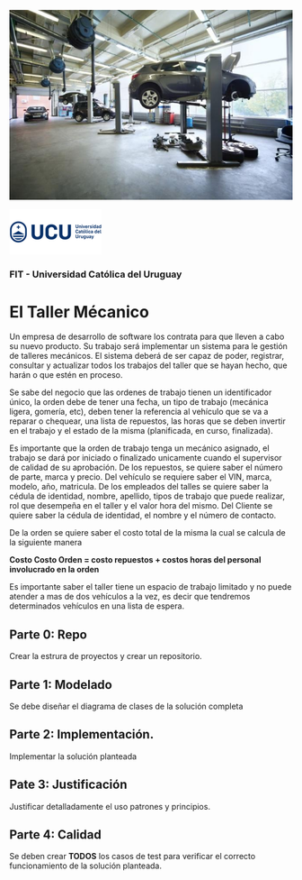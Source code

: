 ![Banner](./Assets/taller.jpg)

![UCU](https://github.com/ucudal/PII_Conceptos_De_POO/raw/master/Assets/logo-ucu.png)

### FIT - Universidad Católica del Uruguay

# El Taller Mécanico

Un empresa de desarrollo de software los contrata para que lleven a cabo su nuevo producto. Su trabajo será implementar un sistema para le gestión de talleres mecánicos. El sistema deberá de ser capaz de poder, registrar, consultar y actualizar todos los trabajos del taller que se hayan hecho, que harán o que estén en proceso. 

Se sabe del negocio que las ordenes de trabajo tienen un identificador único, la orden debe de tener una fecha, un tipo de trabajo (mecánica ligera, gomería, etc), deben tener la referencia al vehículo que se va a reparar o chequear, una lista de repuestos, las horas que se deben invertir en el trabajo y el estado de la misma (planificada, en curso, finalizada). 

Es importante que la orden de trabajo tenga un mecánico asignado, el trabajo se dará por iniciado o finalizado unicamente cuando el supervisor de calidad de su aprobación. De los repuestos, se quiere saber el número de parte, marca y precio. Del vehículo se requiere saber el VIN, marca, modelo, año, matricula. De los empleados del talles se quiere saber  la cédula de identidad, nombre, apellido, tipos de trabajo que puede realizar, rol que desempeña en el taller y el valor hora del mismo. Del Cliente se quiere saber la cédula de identidad, el nombre y el número de contacto.

De la orden se quiere saber el costo total de la misma la cual se calcula de la siguiente manera

**Costo Costo Orden = costo repuestos + costos horas del personal involucrado en la orden**

Es importante saber el taller tiene un espacio de trabajo limitado y no puede atender a mas de dos vehículos a la vez, es decir que tendremos determinados vehículos en una lista de espera.

## Parte 0: Repo
Crear la estrura de proyectos y crear un repositorio.

## Parte 1: Modelado
Se debe diseñar el diagrama de clases de la solución completa

## Parte 2: Implementación.
Implementar la solución planteada

## Pate 3: Justificación
Justificar detalladamente el uso patrones y principios.

## Parte 4: Calidad 
Se deben crear **TODOS** los casos de test para verificar el correcto funcionamiento de la solución planteada. 